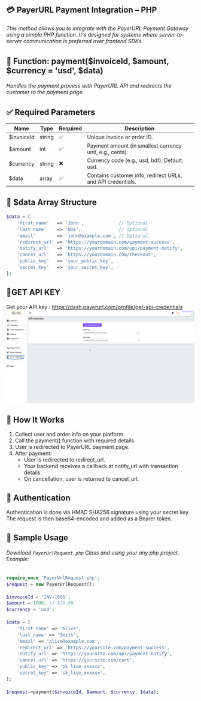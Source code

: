 ## 💳 PayerURL Payment Integration – PHP
###### This method allows you to integrate with the PayerURL Payment Gateway using a simple PHP function. It's designed for systems where server-to-server communication is preferred over frontend SDKs.

## 📌 Function: payment($invoiceId, $amount, $currency = 'usd', $data)
###### Handles the payment process with PayerURL API and redirects the customer to the payment page.

## ✅ Required Parameters
| Name | Type | Required | Description |
| --- | --- | --- | --- |
| $invoiceId | string | ✅ | Unique invoice or order ID. |
| $amount | int | ✅ | Payment amount (in smallest currency unit, e.g., cents). |
| $currency | string | ❌ | Currency code (e.g., usd, bdt). Default: usd. |
| $data | array | ✅ | Contains customer info, redirect URLs, and API credentials. |


## 🔑 $data Array Structure

~~~php
$data = [
    'first_name'   => 'John',             // Optional
    'last_name'    => 'Doe',              // Optional
    'email'        => 'john@example.com', // Optional
    'redirect_url' => 'https://yourdomain.com/payment-success',
    'notify_url'   => 'https://yourdomain.com/api/payment-notify',
    'cancel_url'   => 'https://yourdomain.com/checkout',
    'public_key'   => 'your_public_key',
    'secret_key'   => 'your_secret_key',
];
~~~

## 🔑GET API KEY
Get your API key : https://dash.payerurl.com/profile/get-api-credentials
<img src="https://raw.githubusercontent.com/RashiqulRony/rony.mmj/refs/heads/master/payerurl.png">



## 🚀 How It Works
1. Collect user and order info on your platform.
2. Call the payment() function with required details.
3. User is redirected to PayerURL payment page.
4. After payment:
    * User is redirected to redirect_url.
    * Your backend receives a callback at notify_url with transaction details.
    * On cancellation, user is returned to cancel_url.


## 🔐 Authentication
Authentication is done via HMAC SHA256 signature using your secret key. The request is then base64-encoded and added as a Bearer token.


## 🧪 Sample Usage
###### Download `PayerUrlRequest.php` Class and using your any php project. Example: 

~~~php
require_once 'PayerUrlRequest.php';
$request = new PayerUrlRequest();

$invoiceId = 'INV-1001';
$amount = 1000; // $10.00
$currency = 'usd';

$data = [
    'first_name' => 'Alice',
    'last_name' => 'Smith',
    'email' => 'alice@example.com',
    'redirect_url' => 'https://yoursite.com/payment-success',
    'notify_url' => 'https://yoursite.com/api/payment-notify',
    'cancel_url' => 'https://yoursite.com/cart',
    'public_key' => 'pk_live_xxxxxx',
    'secret_key' => 'sk_live_xxxxxx',
];

$request->payment($invoiceId, $amount, $currency, $data);
~~~















